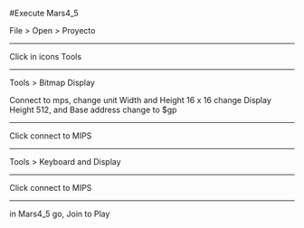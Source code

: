 #Execute Mars4_5

File > Open > Proyecto

*****
Click in icons Tools
*****

Tools > Bitmap Display

Connect to mps, change unit Width and Height 16 x 16
change Display Height 512, and Base address change to $gp

*****
Click connect to MIPS
*****

Tools > Keyboard and Display

*****
Click connect to MIPS
*****

in Mars4_5 go, Join to Play
